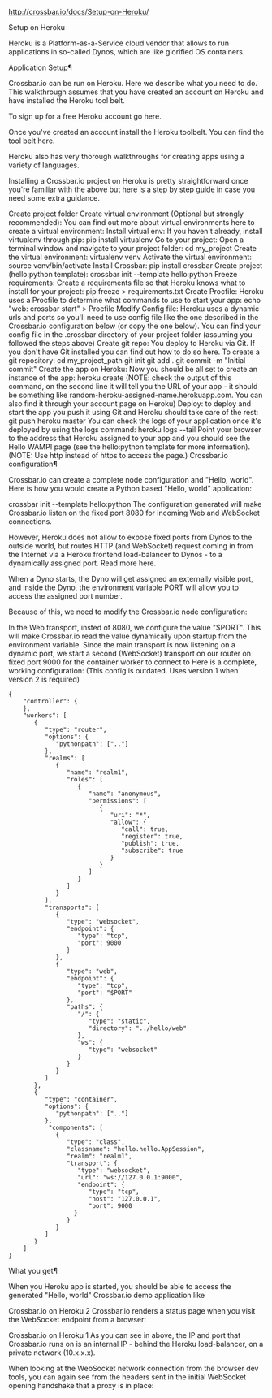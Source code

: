 http://crossbar.io/docs/Setup-on-Heroku/

Setup on Heroku

Heroku is a Platform-as-a-Service cloud vendor that allows to run applications in so-called Dynos, which are like glorified OS containers.

Application Setup¶

Crossbar.io can be run on Heroku. Here we describe what you need to do. This walkthrough assumes that you have created an account on Heroku and have installed the Heroku tool belt.

To sign up for a free Heroku account go here.

Once you've created an account install the Heroku toolbelt. You can find the tool belt here.

Heroku also has very thorough walkthroughs for creating apps using a variety of languages.

Installing a Crossbar.io project on Heroku is pretty straightforward once you're familiar with the above but here is a step by step guide in case you need some extra guidance.

Create project folder
Create virtual environment (Optional but strongly recommended): You can find out more about virtual environments here to create a virtual environment:
Install virtual env: If you haven't already, install virtualenv through pip: pip install virtualenv
Go to your project: Open a terminal window and navigate to your project folder: cd my_project
Create the virtual environment: virtualenv venv
Activate the virtual environment: source venv/bin/activate
Install Crossbar: pip install crossbar
Create project (hello:python template): crossbar init --template hello:python
Freeze requirements: Create a requirements file so that Heroku knows what to install for your project: pip freeze > requirements.txt
Create Procfile: Heroku uses a Procfile to determine what commands to use to start your app: echo "web: crossbar start" > Procfile
Modify Config file: Heroku uses a dynamic urls and ports so you'll need to use config file like the one described in the Crossbar.io configuration below (or copy the one below). You can find your config file in the .crossbar directory of your project folder (assuming you followed the steps above)
Create git repo: You deploy to Heroku via Git. If you don't have Git installed you can find out how to do so here. To create a git repository:
cd my_project_path
git init
git add .
git commit -m "Initial commit"
Create the app on Heroku: Now you should be all set to create an instance of the app: heroku create (NOTE: check the output of this command, on the second line it will tell you the URL of your app - it should be something like random-heroku-assigned-name.herokuapp.com. You can also find it through your account page on Heroku)
Deploy: to deploy and start the app you push it using Git and Heroku should take care of the rest: git push heroku master
You can check the logs of your application once it's deployed by using the logs command: heroku logs --tail
Point your browser to the address that Heroku assigned to your app and you should see the Hello WAMP! page (see the hello:python template for more information). (NOTE: Use http instead of https to access the page.)
Crossbar.io configuration¶

Crossbar.io can create a complete node configuration and "Hello, world". Here is how you would create a Python based "Hello, world" application:

crossbar init --template hello:python
The configuration generated will make Crossbar.io listen on the fixed port 8080 for incoming Web and WebSocket connections.

However, Heroku does not allow to expose fixed ports from Dynos to the outside world, but routes HTTP (and WebSocket) request coming in from the Internet via a Heroku frontend load-balancer to Dynos - to a dynamically assigned port. Read more here.

When a Dyno starts, the Dyno will get assigned an externally visible port, and inside the Dyno, the environment variable PORT will allow you to access the assigned port number.

Because of this, we need to modify the Crossbar.io node configuration:

In the Web transport, insted of 8080, we configure the value "$PORT". This will make Crossbar.io read the value dynamically upon startup from the environment variable.
Since the main transport is now listening on a dynamic port, we start a second (WebSocket) transport on our router on fixed port 9000 for the container worker to connect to
Here is a complete, working configuration:
(This config is outdated. Uses version 1 when version 2 is required)

```
{
    "controller": {
    },
    "workers": [
       {
          "type": "router",
          "options": {
             "pythonpath": [".."]
          },
          "realms": [
             {
                "name": "realm1",
                "roles": [
                   {
                      "name": "anonymous",
                      "permissions": [
                         {
                            "uri": "*",
                            "allow": {
                               "call": true,
                               "register": true,
                               "publish": true,
                               "subscribe": true
                            }
                         }
                      ]
                   }
                ]
             }
          ],
          "transports": [
             {
                "type": "websocket",
                "endpoint": {
                   "type": "tcp",
                   "port": 9000
                }
             },
             {
                "type": "web",
                "endpoint": {
                   "type": "tcp",
                   "port": "$PORT"
                },
                "paths": {
                   "/": {
                      "type": "static",
                      "directory": "../hello/web"
                   },
                   "ws": {
                      "type": "websocket"
                   }
                }
             }
          ]
       },
       {
          "type": "container",
          "options": {
             "pythonpath": [".."]
          },
           "components": [
             {
                "type": "class",
                "classname": "hello.hello.AppSession",
                "realm": "realm1",
                "transport": {
                   "type": "websocket",
                   "url": "ws://127.0.0.1:9000",
                   "endpoint": {
                      "type": "tcp",
                      "host": "127.0.0.1",
                      "port": 9000
                  }
                }
             }
          ]
       }
    ]
}
```
What you get¶

When you Heroku app is started, you should be able to access the generated "Hello, world" Crossbar.io demo application like

Crossbar.io on Heroku 2
Crossbar.io renders a status page when you visit the WebSocket endpoint from a browser:

Crossbar.io on Heroku 1
As you can see in above, the IP and port that Crossbar.io runs on is an internal IP - behind the Heroku load-balancer, on a private network (10.x.x.x).

When looking at the WebSocket network connection from the browser dev tools, you can again see from the headers sent in the initial WebSocket opening handshake that a proxy is in place:

